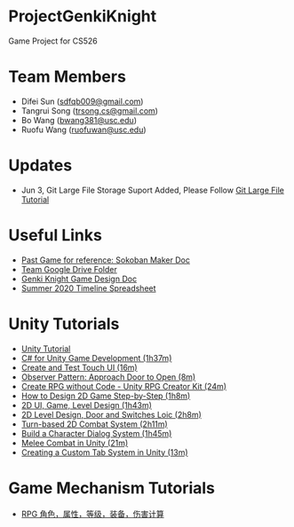 # ProjectGenkiKnight
Game Project for CS526

# Team Members 
- Difei Sun (sdfqb009@gmail.com)
- Tangrui Song (trsong.cs@gmail.com)
- Bo Wang (bwang381@usc.edu)
- Ruofu Wang (ruofuwan@usc.edu)

# Updates
- Jun 3, Git Large File Storage Suport Added, Please Follow [Git Large File Tutorial](https://git-lfs.github.com)

# Useful Links
- [Past Game for reference: Sokoban Maker Doc](https://docs.google.com/document/d/1dyBqnhk4F1RAbA_PRE2AHykSwVB3C539JTvrGWFR0VU/edit?ts=5e2fa577)
- [Team Google Drive Folder](https://drive.google.com/drive/u/1/folders/1R-VwvLrCZWiXOCyRUebD0GwZyeoLZqsF?ths=true)
- [Genki Knight Game Design Doc](https://docs.google.com/document/d/1ryU52AjVxunFS0ZSDkMdQ4VcuS7VKO-uNt1n1mvX2F0/edit)
- [Summer 2020 Timeline Spreadsheet](https://docs.google.com/spreadsheets/d/1jR4iXEzNPoJqX1PyxELs-ugP6esbVkPoEOy3EXhyLPE/edit#gid=781202858)

# Unity Tutorials
- [Unity Tutorial](https://www.youtube.com/playlist?list=PLPV2KyIb3jR5QFsefuO2RlAgWEz6EvVi6)
- [C# for Unity Game Development (1h37m)](https://www.linkedin.com/learning/c-sharp-for-unity-game-development/welcome?u=76870426)
- [Create and Test Touch UI (16m)](https://youtu.be/bp2PiFC9sSs)
- [Observer Pattern: Approach Door to Open (8m)](https://youtu.be/gx0Lt4tCDE0)
- [Create RPG without Code - Unity RPG Creator Kit (24m)](https://youtu.be/wnzJ06Y8mdg)
- [How to Design 2D Game Step-by-Step (1h8m)](https://www.linkedin.com/learning/2d-game-design-and-development-essential-training/welcome?u=76870426)
- [2D UI, Game, Level Design (1h43m)](https://www.linkedin.com/learning/cert-prep-unity-ui-and-2d-games/create-intuitive-ui-and-2d-games?u=76870426)
- [2D Level Design, Door and Switches Loic (2h8m)](https://www.linkedin.com/learning/unity-5-2d-level-design/welcome?u=76870426)
- [Turn-based 2D Combat System (2h11m)](https://www.linkedin.com/learning/unity-5-2d-combat-in-an-rpg-game/welcome?u=76870426)
- [Build a Character Dialog System (1h45m)](https://www.linkedin.com/learning/unity-5-build-a-character-dialogue-system/welcome?u=76870426)
- [Melee Combat in Unity (21m)](https://youtu.be/sPiVz1k-fEs)
- [Creating a Custom Tab System in Unity (13m)](https://youtu.be/211t6r12XPQ)

# Game Mechanism Tutorials
- [RPG 角色，属性，等级，装备，伤害计算](https://www.bilibili.com/read/cv3815187/)

